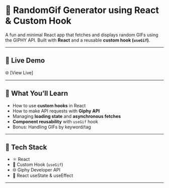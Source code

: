 # 🎲 RandomGif Generator using React & Custom Hook

A fun and minimal React app that fetches and displays random GIFs using the GIPHY API.
Built with **React** and a reusable **custom hook (`useGif`)**.

---

## 🔗 Live Demo

🌐 [View Live] 

---

## 🧠 What You’ll Learn

- How to use **custom hooks** in React
- How to make API requests with **Giphy API**
- Managing **loading state** and **asynchronous fetches**
- **Component reusability** with `useGif` hook
- Bonus: Handling GIFs by keyword/tag

---

## 🧱 Tech Stack

- ⚛️ React
- 🧠 Custom Hook (`useGif`)
- 🌐 Giphy Developer API
- 🧪 React useState & useEffect

---
